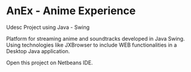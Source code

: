 # AnEx - Anime Experience
Udesc Project using Java - Swing

Platform for streaming anime and soundtracks developed in Java Swing. Using technologies like JXBrowser to include WEB functionalities in a Desktop Java application.

Open this project on Netbeans IDE.
